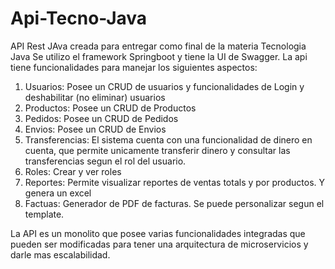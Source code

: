 # Api-Tecno-Java
 API Rest JAva creada para entregar como final de la materia Tecnologia Java
Se utilizo el framework Springboot y tiene la UI de Swagger.
La api tiene funcionalidades para manejar los siguientes aspectos:
1) Usuarios: Posee un CRUD de usuarios y funcionalidades de Login y deshabilitar (no eliminar) usuarios
2) Productos: Posee un CRUD de Productos
3) Pedidos: Posee un CRUD de Pedidos
4) Envios: Posee un CRUD de Envios
5) Transferencias: El sistema cuenta con una funcionalidad de dinero en cuenta, que permite unicamente transferir dinero y consultar las transferencias segun el rol del usuario.
6) Roles: Crear y ver roles
7) Reportes: Permite visualizar reportes de ventas totals y por productos. Y genera un excel
8) Factuas: Generador de PDF de facturas. Se puede personalizar segun el template.

La API es un monolito que posee varias funcionalidades integradas que pueden ser modificadas para tener una arquitectura de microservicios y darle mas escalabilidad.
